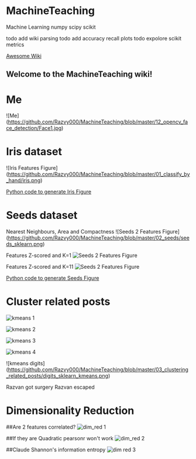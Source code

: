 # MachineTeaching
Machine Learning numpy scipy scikit

todo add wiki parsing
todo add accuracy recall plots
todo expolore scikit metrics

[Awesome Wiki](https://github.com/Razvy000/MachineTeaching/wiki)
## Welcome to the MachineTeaching wiki!

# Me
![Me]
(https://github.com/Razvy000/MachineTeaching/blob/master/12_opencv_face_detection/Face1.jpg)

# Iris dataset
![Iris Features Figure]
(https://github.com/Razvy000/MachineTeaching/blob/master/01_classify_by_hand/iris.png)

[Python code to generate Iris Figure](https://github.com/Razvy000/MachineTeaching/blob/master/01_classify_by_hand/a_iris_figure.py)

# Seeds dataset
Nearest Neighbours, Area and Compactness
![Seeds 2 Features Figure]
(https://github.com/Razvy000/MachineTeaching/blob/master/02_seeds/seeds_sklearn.png)

Features Z-scored and K=1
![Seeds 2 Features Figure](https://github.com/Razvy000/MachineTeaching/blob/master/02_seeds/seeds_sklearn_zscored.png)

Features Z-scored and K=11
![Seeds 2 Features Figure](https://github.com/Razvy000/MachineTeaching/blob/master/02_seeds/seeds_sklearn_11neighbours.png)


[Python code to generate Seeds Figure](https://github.com/Razvy000/MachineTeaching/blob/master/02_seeds/a_seeds_figure_sklearn.py)

# Cluster related posts
![kmeans 1](https://github.com/Razvy000/MachineTeaching/blob/master/03_clustering_related_posts/sklean_kmeans_step_by_step1.png)

![kmeans 2](https://github.com/Razvy000/MachineTeaching/blob/master/03_clustering_related_posts/sklean_kmeans_step_by_step2.png)

![kmeans 3](https://github.com/Razvy000/MachineTeaching/blob/master/03_clustering_related_posts/sklean_kmeans_step_by_step3.png)

![kmeans 4](https://github.com/Razvy000/MachineTeaching/blob/master/03_clustering_related_posts/sklean_kmeans_step_by_step4.png)

![kmeans digits]
(https://github.com/Razvy000/MachineTeaching/blob/master/03_clustering_related_posts/digits_sklearn_kmeans.png)




Razvan got surgery
Razvan escaped


# Dimensionality Reduction

##Are 2 features correlated?
![dim_red 1](https://github.com/Razvy000/MachineTeaching/blob/master/11_dimensionality_reduction/charts/a_correlation_pearsonr_1_linear_ok.png)

##If they are Quadratic pearsonr won't work
![dim_red 2](https://github.com/Razvy000/MachineTeaching/blob/master/11_dimensionality_reduction/charts/a_correlation_pearsonr_2_quad_bad.png)

##Claude Shannon's information entropy
![dim red 3](https://github.com/Razvy000/MachineTeaching/blob/master/11_dimensionality_reduction/charts/b_entropy_coin.png)
